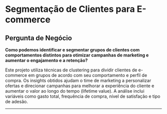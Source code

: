 # Segmentação de Clientes para E-commerce

## Pergunta de Negócio
**Como podemos identificar e segmentar grupos de clientes com comportamentos distintos para otimizar campanhas de marketing e aumentar o engajamento e a retenção?**

Este projeto utiliza técnicas de clustering para dividir clientes de e-commerce em grupos de acordo com seu comportamento e perfil de compra. Os insights obtidos ajudam o time de marketing a personalizar ofertas e direcionar campanhas para melhorar a experiência do cliente e aumentar o valor ao longo do tempo (lifetime value). A análise inclui variáveis como gasto total, frequência de compra, nível de satisfação e tipo de adesão.

---

